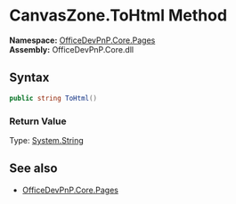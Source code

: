 # CanvasZone.ToHtml Method  
**Namespace:** [OfficeDevPnP.Core.Pages](OfficeDevPnP.Core.Pages.md)  
**Assembly:** OfficeDevPnP.Core.dll  
## Syntax
```C#
public string ToHtml()
```
### Return Value
Type: [System.String](System.String.md)  

## See also
- [OfficeDevPnP.Core.Pages](OfficeDevPnP.Core.Pages.md)
